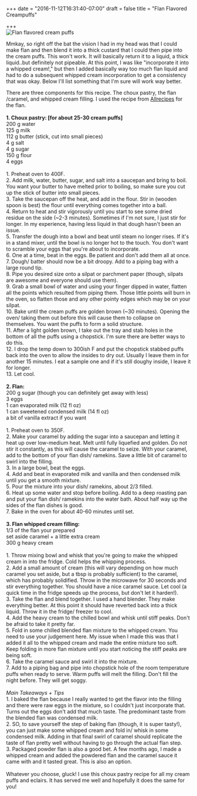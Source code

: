 +++
date = "2016-11-12T16:31:40-07:00"
draft = false
title = "Flan Flavored Creampuffs"

+++  
![Flan flavored cream puffs](https://4.bp.blogspot.com/-Ko7S_Ve4Rqg/WLZoaUoL7NI/AAAAAAAAIPI/0hlZv0CpzD0e6fe3Mf-_ztu6gW8GXja4gCLcB/s640/DSC_5362_1.jpg)

Mmkay, so right off the bat the vision I had in my head was that I could make flan and then blend it into a thick custard that I could then pipe into the cream puffs. This won't work. It will basically return it to a liquid, a thick liquid..but definitely not pipeable. At this point, I was like "incorporate it into a whipped cream!," but then I added basically way too much flan liquid and had to do a subsequent whipped cream incorporation to get a consistency that was okay. Below I'll list something that I'm sure will work way better.  

There are three components for this recipe. The choux pastry, the flan /caramel, and whipped cream filling. I used the recipe from [Allrecipes](http://allrecipes.com/recipe/20979/spanish-flan/) for the flan.    
&nbsp;  
**1. Choux pastry: [for about 25-30 cream puffs]**  
200 g water  
125 g milk  
112 g butter (stick, cut into small pieces)  
4 g salt  
4 g sugar  
150 g flour  
4 eggs  
&nbsp;    
1\. Preheat oven to 400F.  
2. Add milk, water, butter, sugar, and salt into a saucepan and bring to boil. You want your butter to have melted prior to boiling, so make sure you cut up the stick of butter into small pieces.  
3. Take the saucepan off the heat, and add in the flour. Stir in (wooden spoon is best) the flour until everything comes together into a ball.  
4. Return to heat and stir vigorously until you start to see some dried residue on the side (~2-3 minutes). Sometimes if I'm not sure, I just stir for longer. In my experience, having less liquid in that dough hasn't been an issue.  
5. Transfer the dough into a bowl and beat until steam no longer rises. If it's in a stand mixer, until the bowl is no longer hot to the touch. You don't want to scramble your eggs that you're about to incorporate.    
6. One at a time, beat in the eggs. Be patient and don't add them all at once.  
7. Dough/ batter should now be a bit droopy. Add to a piping bag with a large round tip.  
8. Pipe you desired size onto a silpat or parchment paper (though, silpats are awesome and everyone should use them).  
9. Grab a small bowl of water and using your finger dipped in water, flatten all the points which resulted from piping them. Those little points will burn in the oven, so flatten those and any other pointy edges which may be on your silpat.  
10. Bake until the cream puffs are golden brown (~30 minutes). Opening the oven/ taking them out before this will cause them to collapse on themselves. You want the puffs to form a solid structure.  
11. After a light golden brown, I take out the tray and stab holes in the bottom of all the puffs using a chopstick. I'm sure there are better ways to do this.    
12. I drop the temp down to 300ish F and put the chopstick stabbed puffs back into the oven to allow the insides to dry out. Usually I leave them in for another 15 minutes. I eat a sample one and if it's still doughy inside, I leave it for longer.  
13. Let cool.  
&nbsp;  
**2. Flan:**  
200 g sugar (though you can definitely get away with less)  
3 eggs  
1 can evaporated milk (12 fl oz)  
1 can sweetened condensed milk (14 fl oz)  
a bit of vanilla extract if you want  
&nbsp;  
1\. Preheat oven to 350F.  
2. Make your caramel by adding the sugar into a saucepan and letting it heat up over low-medium heat. Melt until fully liquefied and golden. Do not stir it constantly, as this will cause the caramel to seize. With your caramel, add to the bottom of your flan dish/ ramekins. Save a little bit of caramel to swirl into the filling.     
3. In a large bowl, beat the eggs.  
4. Add and beat in evaporated milk and vanilla and then condensed milk until you get a smooth mixture.  
5. Pour the mixture into your dish/ ramekins, about 2/3 filled.  
6. Heat up some water and stop before boiling. Add to a deep roasting pan and put your flan dish/ ramekins into the water bath. About half way up the sides of the flan dishes is good.  
7. Bake in the oven for about 40-60 minutes until set.  
&nbsp;  
**3. Flan whipped cream filling:**  
1/3 of the flan your prepared  
set aside caramel + a little extra cream    
300 g heavy cream  
&nbsp;  
1\. Throw mixing bowl and whisk that you're going to make the whipped cream in into the fridge. Cold helps the whipping process.    
2. Add a small amount of cream (this will vary depending on how much caramel you set aside, but a tbsp is probably sufficient) to the caramel, which has probably solidified. Throw in the microwave for 30 seconds and stir everything together. You should have a nice caramel sauce. Let cool (a quick time in the fridge speeds up the process, but don't let it harden!).  
3. Take the flan and blend together. I used a hand blender. They make everything better. At this point it should have reverted back into a thick liquid. Throw it in the fridge/ freezer to cool.  
4. Add the heavy cream to the chilled bowl and whisk until stiff peaks. Don't be afraid to take it pretty far.  
5. Fold in some chilled blended flan mixture to the whipped cream. You need to use your judgement here. My issue when I made this was that I added it all to the whipped cream and made the entire mixture too soft. Keep folding in more flan mixture until you start noticing the stiff peaks are being soft.  
6. Take the caramel sauce and swirl it into the mixture.  
7. Add to a piping bag and pipe into chopstick hole of the room temperature puffs when ready to serve. Warm puffs will melt the filling. Don't fill the night before. They will get soggy.  
&nbsp;  
*Main Takeaways + Tips*  
1\. I baked the flan because I really wanted to get the flavor into the filling and there were raw eggs in the mixture, so I couldn't just incorporate that. Turns out the eggs don't add that much taste. The predominant taste from the blended flan was condensed milk.  
2. SO, to save yourself the step of baking flan (though, it is super tasty!), you can just make some whipped cream and fold in/ whisk in some condensed milk. Adding in that final swirl of caramel should replicate the taste of flan pretty well without having to go through the actual flan step.  
3. Packaged powder flan is also a good bet. A few months ago, I made a whipped cream and added the powdered flan and the caramel sauce it came with and it tasted great. This is also an option.  
&nbsp;  
Whatever you choose, gluck! I use this choux pastry recipe for all my cream puffs and eclairs. It has served me well and hopefully it does the same for you!    